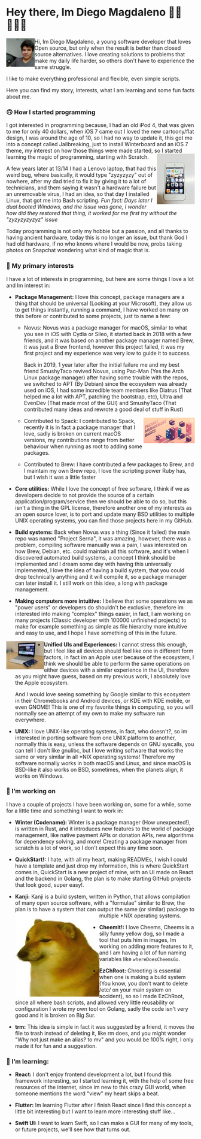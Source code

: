 # Hey there, Im Diego Magdaleno 👋🏼👨🏽‍💻

<img align="left" width=15% height=15% src="images/diego.jpeg"> Hi, Im Diego Magdaleno, a young software developer that loves Open source, but only when the result is better than closed source alternatives. I love creating solutions to problems that make my daily life harder, so others don't have to experience the same struggle.

I like to make everything professional and flexible, even simple scripts.

Here you can find my story, interests, what I am learning and some fun facts about me.

### 🙃 How I started programming

I got interested in programming because, I had an old iPod 4, that was given to me for only 40 dollars, when iOS 7 came out I loved the new cartoony/flat design, I was around the age of 10, so I had no way to update it, this got me into a concept called Jailbreaking, just to install Winterboard and an iOS 7 theme, my interest on how those things were made started, so I started learning the magic of programming, starting with Scratch.
<img align="right" width=20% height=20% src="images/ipod.jpeg">

A few years later at 13/14 I had a Lenovo laptop, that had this weird bug, where basically, it would type "zyzyzyzy" out of nowhere, after my dad tried to fix it by giving it to a lot of technicians, and them saying it wasn't a hardware failure but an unremovable virus, I had an idea, so that day I installed Linux, that got me into Bash scripting. _Fun fact: Days later I dual booted Windows, and the issue was gone, I wonder how did they restored that thing, it worked for me first try without the "zyzyzyzyzyz" issue_

Today programming is not only my hobbie but a passion, and all thanks to having ancient hardware, today this is no longer an issue, but thank God I had old hardware, if no who knows where I would be now, probs taking photos on Snapchat wondering what kind of magic that is.

### 🔬 My primary interests

I have a lot of interests in programming, but here are some things I love a lot and Im interest in:

- **Package Management:** I love this concept, package managers are a thing that should be universal (Looking at your Microsoft), they allow us to get things instantly, running a command, I have worked on many on this before or contributed to some projects, just to name a few:
  
  - Novus: Novus was a package manager for macOS, similar to what you see in iOS with Cydia or Sileo, it started back in 2018 with a few friends, and it was based on another package manager named Brew, it was just a Brew frontend, however this project failed, it was my first project and my experience was very low to guide it to success.
  
    Back in 2019, 1 year later after the initial failure me and my best friend SmushyTaco revived Novus, using Pac-Man (Yes the Arch Linux package manager) after       having some trouble with the repos, we switched to APT (By Debian) since the ecosystem was already used on iOS, I had some incredible team members like Diatrus (That helped me a lot with APT, patching the bootstrap, etc), Ultra and EvenDev (That made most of the GUI) and SmushyTaco (That contributed many ideas  and rewrote a good deal of stuff in Rust) 
    
    <img align="right" width=30% height=30% src="images/pmb.png">
    
  - Contributed to Spack: I contributed to Spack, recently it is in fact a package manager that I love, sadly is broken on current macOS versions, my contributions range from better behaviour when running as root to adding some packages.
  
  - Contributed to Brew: I have contributed a few packages to Brew, and I maintain my own Brew repo, I love the scripting power Ruby has, but I wish it was a little faster
  
- **Core utilities:** While I love the concept of free software, I think if we as developers decide to not provide the source of a certain application/program/service then we should be able to do so, but this isn't a thing in the GPL license, therefore another one of my interests as an open source lover, is to port and update many BSD utilities to multiple UNIX operating systems, you can find those projects here in my GitHub.

- **Build systems:** Back when Novus was a thing (Since it failed) the main repo was named "Project Serna", it was amazing, however, there was a problem, compiling software manually was a pain, I was interested on how Brew, Debian, etc. could maintain all this software, and it's when I discovered automated build systems, a concept I think should be implemented and I dream some day with having this universally implemented, I love the idea of having a build system, that you could drop technically anything and it will compile it, so a package manager can later install it. I still work on this idea, a long with package management.

- **Making computers more intuitive:** I believe that some operations we as "power users" or developers do shouldn't be exclusive, therefore im interested into making "complex" things easier, in fact, I am working on many projects (Classic developer with 100000 unfinished projects) to make for example something as simple as file hierarchy more intuitive and easy to use, and I hope I have something of this in the future.


<img align="left"  width=20% height=20% src="images/ecosystem.jpeg">

- **Unified UIs and Experiences:** I cannot stress this enough, but I feel like all devices should feel like one in different form factors, in fact im an Apple user because of the ecosystem, I think we should be able to perform the same operations on either devices with a similar experience in the UI, therefore as you might have guess, based on my previous work, I absolutely love the Apple ecosystem. 
  
  And I would love seeing something by Google similar to this ecosystem in their Chromebooks and Android devices, or KDE with KDE mobile, or even GNOME! This is one of my favorite things in computing, so you will normally see an attempt of my own to make my software run everywhere. 
  
- **UNIX:** I love UNIX-like operating systems, in fact, who doesn't?, so im interested in porting software from one UNIX platform to another, normally this is easy, unless the software depends on GNU syscalls, you can tell I don't like gnulibc, but I love writing software that works the same or very similar in all *NIX operating systems! Therefore my software normally works in both macOS and Linux, and since macOS is BSD-like it also works on BSD, sometimes, when the planets align, it works on Windows.

### 🔭 I’m working on

I have a couple of projects I have been working on, some for a while, some for a little time and something I want to work in:

- **Winter (Codename):** Winter is a package manager (How unexpected!), is written in Rust, and it introduces new features to the world of package management, like native payment APIs or donation APIs, new algorithms for dependency solving, and more! Creating a package manager from scratch is a lot of work, so I don't expect this any time soon.

- **QuickStart!:** I hate, with all my heart, making READMEs, I wish I could have a template and just drop my information, this is where QuickStart comes in, QuickStart is a new project of mine, with an UI made on React and the backend in Golang, the plan is to make starting GitHub projects that look good, super easy!. 

- **Kanji:** Kanji is a build system, written in Python, that allows compilation of many open source software, with a "formulae" similar to Brew, the plan is to have a system that can output the same (or similar) package to multiple *NIX operating systems. <img align="left" src="images/cheems.jpeg">


- **Cheemit!:** I love Cheems, Cheems is a silly funny yellow dog, so I made a tool that puts him in images, Im working on adding more features to it, and I am having a lot of fun naming variables like `whereDoesCheemsGo`.

- **EzChRoot:** Chrooting is essential when one is making a build system (You know, you don't want to delete /etc/ on your main system on accident), so so I made EzChRoot, since all where bash scripts, and allowed very little reusability or configuration I wrote my own tool on Golang, sadly the code isn't very good and it is broken on Big Sur.

- **trm:** This idea is simple in fact it was suggested by a friend, it moves the file to trash instead of deleting it, like rm does, and you might wonder "Why not just make an alias? to mv" and you would be 100% right, I only made it for fun and a suggestion.

 ### 🌱 I’m learning:
 
 - **React:** I don't enjoy frontend development a lot, but I found this framework interesting, so I started learning it, with the help of some free resources of the internet, since im new to this crazy GUI world, when someone mentions the word "view" my heart skips a beat.
 
 - **Flutter:** Im learning Flutter after I finish React since I find this concept a little bit interesting but I want to learn more interesting stuff like...
 
 - **Swift UI:** I want to learn Swift, so I can make a GUI for many of my tools, or future projects, we'll see how that turns out.

